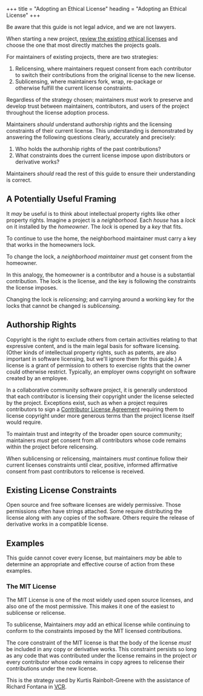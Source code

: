 +++
title = "Adopting an Ethical License"
heading = "Adopting an Ethical License"
+++

Be aware that this guide is not legal advice, and we are not lawyers.

When starting a new project, [review the existing ethical licenses](./licenses/)
and choose the one that most directly matches the projects goals.

For maintainers of existing projects, there are two strategies:

1. Relicensing, where maintainers request consent from each contributor to
   switch their contributions from the original license to the new license.
2. Sublicensing, where maintainers fork, wrap, re-package or otherwise fulfill
   the current license constraints.

Regardless of the strategy chosen; maintainers _must_ work to preserve and
develop trust between maintainers, contributors, and users of the project
throughout the license adoption process.

Maintainers _should_ understand authorship rights and the licensing constraints
of their current license. This understanding is demonstrated by answering the
following questions clearly, accurately and precisely:

1. Who holds the authorship rights of the past contributions?
2. What constraints does the current license impose upon distributors or
   derivative works?

Maintainers _should_ read the rest of this guide to ensure their understanding
is correct.

## A Potentially Useful Framing

It _may_ be useful is to think about intellectual property rights like other
property rights. Imagine a project is a _neighborhood_. Each _house_ has a
_lock_ on it installed by the _homeowner_. The _lock_ is opened by a _key_ that
fits.

To continue to use the home, the neighborhood maintainer must carry a key that
works in the homeowners lock.

To change the lock, a _neighborhood maintainer_ _must_ get consent from the
homeowner.

In this analogy, the homeowner is a contributor and a house is a substantial
contribution. The lock is the license, and the key is following the constraints
the license imposes.

Changing the lock is _relicensing_; and carrying around a working key for the
locks that cannot be changed is _sublicensing_.

## Authorship Rights

Copyright is the right to exclude others from certain activities relating to
that expressive content, and is the main legal basis for software licensing.
(Other kinds of intellectual property rights, such as patents, are also
important in software licensing, but we'll ignore them for this guide.) A
license is a grant of permission to others to exercise rights that the owner
could otherwise restrict. Typically, an employer owns copyright on software
created by an employee.

In a collaborative community software project, it is generally understood that
each contributor is licensing their copyright under the license selected by the
project. Exceptions exist, such as when a project requires contributors to sign
a
[Contributor License Agreement](https://en.wikipedia.org/wiki/Contributor_License_Agreement)
requiring them to license copyright under more generous terms than the project
license itself would require.

To maintain trust and integrity of the broader open source community;
maintainers _must_ get consent from all contributors whose code remains within
the project before relicensing.

When sublicensing or relicensing, maintainers _must_ continue follow their
current licenses constraints until clear, positive, informed affirmative consent
from past contributors to relicense is received.

## Existing License Constraints

Open source and free software licenses are widely permissive. Those permissions
often have strings attached. Some require distributing the license along with
any copies of the software. Others require the release of derivative works in a
compatible license.

## Examples

This guide cannot cover every license, but maintainers _may_ be able to
determine an appropriate and effective course of action from these examples.

### The MIT License

The MIT License is one of the most widely used open source licenses, and also
one of the most permissive. This makes it one of the easiest to sublicense or
relicense.

To sublicense, Maintainers _may_ add an ethical license while continuing to
conform to the constraints imposed by the MIT licensed contributions.

The core constraint of the MIT license is that the body of the license _must_ be
included in any copy or derivative works. This constraint persists so long as
any code that was contributed under the license remains in the project _or_
every contributor whose code remains in copy agrees to relicense their
contributions under the new license.

This is the strategy used by Kurtis Rainbolt-Greene with the assistance of
Richard Fontana in
[VCR](https://github.com/vcr/vcr/blob/b87b1c1fedf7e12e92fa494b444ce9c6c579000d/LICENSE).
